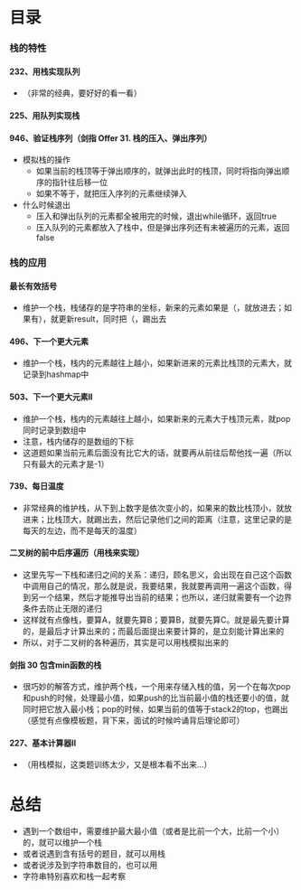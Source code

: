 # 目录

### 栈的特性

#### 232、用栈实现队列

- （非常的经典，要好好的看一看）



#### 225、用队列实现栈



#### 946、验证栈序列（剑指 Offer 31. 栈的压入、弹出序列）

- 模拟栈的操作
  - 如果当前的栈顶等于弹出顺序的，就弹出此时的栈顶，同时将指向弹出顺序的指针往后移一位
  - 如果不等于，就把压入序列的元素继续弹入
- 什么时候退出
  - 压入和弹出队列的元素都全被用完的时候，退出while循环，返回true
  - 压入队列的元素都放入了栈中，但是弹出序列还有未被遍历的元素，返回false



### 栈的应用

#### 最长有效括号

- 维护一个栈，栈储存的是字符串的坐标，新来的元素如果是（，就放进去；如果有），就更新result，同时把（，踢出去



#### 496、下一个更大元素

- 维护一个栈，栈内的元素越往上越小，如果新进来的元素比栈顶的元素大，就记录到hashmap中



#### 503、下一个更大元素II

- 维护一个栈，栈内的元素越往上越小，如果新来的元素大于栈顶元素，就pop同时记录到数组中
- 注意，栈内储存的是数组的下标
- 这道题如果当前元素后面没有比它大的话，就要再从前往后帮他找一遍（所以只有最大的元素才是-1）



#### 739、每日温度

- 非常经典的维护栈，从下到上数字是依次变小的，如果来的数比栈顶小，就放进来；比栈顶大，就踢出去，然后记录他们之间的距离（注意，这里记录的是每天的左边，而不是每天的温度）



#### 二叉树的前中后序遍历（用栈来实现）

- 这里先写一下栈和递归之间的关系：递归，顾名思义，会出现在自己这个函数中调用自己的情况，那么就是说，我要结果，我就要再调用一遍这个函数，得到另一个结果，然后才能推导出当前的结果；也所以，递归就需要有一个边界条件去防止无限的递归
- 这样就有点像栈，要算A，就要先算B；要算B，就要先算C。就是最先要计算的，是最后才计算出来的；而最后面提出来要计算的，是立刻能计算出来的
- 所以，对于二叉树的各种遍历，其实是可以用栈模拟出来的



#### 剑指 30 包含min函数的栈

- 很巧妙的解答方式，维护两个栈，一个用来存储入栈的值，另一个在每次pop和push的时候，处理最小值，如果push的比当前最小值的栈还要小的值，就同时把它放入最小栈；pop的时候，如果当前的值等于stack2的top，也踢出（感觉有点像模板题，背下来，面试的时候吟诵背后理论即可）



#### 227、基本计算器II

- （用栈模拟，这类题训练太少，又是根本看不出来...）





# 总结

- 遇到一个数组中，需要维护最大最小值（或者是比前一个大，比前一个小）的，就可以维护一个栈
- 或者说遇到含有括号的题目，就可以用栈
- 或者说涉及到字符串数目的，也可以用
- 字符串特别喜欢和栈一起考察